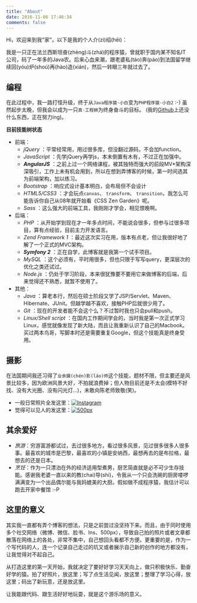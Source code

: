 ```yaml
---
title: "About"
date: 2016-11-06 17:46:34
comments: false
---
```


Hi，欢迎来到我"家"。以下是我的个人介(zì)绍(hēi)：

我是一只正在法兰西斯坦奋(zhènɡ)斗(zhá)的程序猿，曾就职于国内某不知名IT公司，码了一年多的Java农。后来心血来潮，跟老婆私(táo)奔(páo)到法国留学继续回(yóu)炉(shoú)再(hào)造(xián)，然后一转眼三年就过去了。

## 编程

在此过程中，我一路打怪升级，终于从`Java程序猿·小白`变为`PHP程序猿·小白2` :-) 虽然起步太晚，但我会以成为一只`真·工程狮`为终身奋斗的目标。 (我的[Github](https://github.com/ajielee)上还没什么东西，正在努力ing)。

**目前技能树状态**

* 前端：
    * _jQuery_ ：平常经常用，用过很多库，但没翻过源码，不会加function。
	* _JavaScript_ ：先学jQuery再学js，本末倒置有木有，不过正在加强中。
	* _**AngularJS**_ ：之前上过一个网络课程，被其独特而强大的前段MV*架构深深吸引，工作上未有机会用到，所以在想到弄博客的时候，第一时间选其为前端架构，加以练习。
	* _Bootstrap_ ：响应式设计基本明白，会布局但不会设计
	* _HTML5/CSS3_ ：才会玩点`canvas`、 `transform`、 `transition`，我怎么可能告诉你自己从08年就开始看《CSS Zen Garden》呢。
	* _Sass_ ：这么强大的前端工具，我刚刚才学会，相见恨晚啊。
* 后端：
	* _PHP_ ：从开始学到现在才一年多点时间，不能说会很多，但参与过很多项目，算有点经验，目前主力开发语言。
	* _Zend Framework 1_ ：最近这次实习在用，版本有点老，但让我很好地了解了一个正式的MVC架构。
	* _**Symfony 2**_ ：正在自学，此博客就是我第一个试手项目。
	* _MySQL_ ：这个必须有，平时用很多，但也只限于写写query，更深层次的优化之类还试过。
	* _Node.js_ ：仍处于学习阶段，本来很犹豫要不要用它来做博客的后端，后来觉得还不熟悉，就暂不使用了。
* 其他：
	* _Java_ ：算老本行，然后在硕士阶段又学了JSP/Servlet、Maven、Hibernate、JUnit。但越学越不喜欢，接触PHP后就很少用了。
	* _Git_ ：现在的开发者能不会这个么？不过暂时我也只会pull和push。
	* _Linux/Shell script_ ：在国内工作期间学会的，当时我是第一次正式学习Linux，感觉就像发现了新大陆，而且让我重新认识了自己的Macbook。买过两本鸟哥，写脚本时还是需要重复Google，但这个技能真是终身受用。

## 摄影

在法国期间我还习得了`业余摄(chén)影(láo)师`这个技能，题材不限，但主要还是风景比较多，因为欧洲风景大好，不拍就浪费掉；但人物目前还是不太会(模特不好找、没有大光圈、没有闪光灯...)，未敢向陈老师致敬(笑)。

* 一般日常照片全发这里：[![Instagram](http://res.cloudinary.com/dvlfojetn/image/upload/c_scale,w_50/v1478451531/xiaojieli.com/icon_Instagram.png)](https://instagram.com/leo_li/)
* 觉得可以见人的发这里：[![500px](http://res.cloudinary.com/dvlfojetn/image/upload/c_scale,w_50/v1478451735/xiaojieli.com/icon_500px.jpg)](https://500px.com/XiaojieLI)

## 其余爱好

* _旅游_：穷游富游都试过，去过很多地方，看过很多风景，见过很多很多人很多事。最喜欢的城市是巴黎，最喜欢的小镇是安纳西，最想再去的是布拉格，最想去的还是日本。
* _烹饪_：作为一只漂泊在外的经济适用型煮男，厨艺简直就是必不可少生存技能。感谢我老婆一直以来的教(chai)导(shi)，令我从一个只会洗碗的厨房喽啰满满变为一个出品偶尔能与我妈媲美的大厨。假如做不成程序猿，我估计可以跑去开家中餐馆 :-P

## 这里的意义

其实我一直都有弄个博客的想法，只是之前尝过没坚持下来。而且，由于同时使用多个社交网络（微博、微信、脸书、Ins、500px），导致自己拍的照片或者文章都散落在网络上的各处，非常不集中，自己想回头看都不方便。更重要的是，作为一个写代码的人，连一个记录自己走过的坑又或者展示自己新的创作的地方都没有，让我觉得对不起自己。

从打造这里的第一天开始，我就决定了要好好学习天天向上，做只积极快乐、勤奋好学的猿。拍了好照片，放这里；写了点生活见闻，放这里；整理了学习心得，放这里；码出了新玩意，还是放这里。

让我能跟代码、跟生活好好地玩耍，就是这个游乐场的意义。

